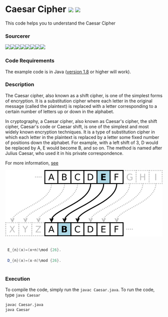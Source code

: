 # Caesar Cipher [![](https://img.shields.io/github/license/sourcerer-io/hall-of-fame.svg?colorB=ff0000)](https://github.com/akshaybahadur21/CaesarCipher/blob/master/LICENSE.txt)  [![](https://img.shields.io/badge/Akshay-Bahadur-brightgreen.svg?colorB=ff0000)](https://akshaybahadur.com)
This code helps you to understand the Caesar Cipher

### Sourcerer
[![](https://sourcerer.io/fame/akshaybahadur21/akshaybahadur21/CaesarCipher/images/0)](https://sourcerer.io/fame/akshaybahadur21/akshaybahadur21/CaesarCipher/links/0)[![](https://sourcerer.io/fame/akshaybahadur21/akshaybahadur21/CaesarCipher/images/1)](https://sourcerer.io/fame/akshaybahadur21/akshaybahadur21/CaesarCipher/links/1)[![](https://sourcerer.io/fame/akshaybahadur21/akshaybahadur21/CaesarCipher/images/2)](https://sourcerer.io/fame/akshaybahadur21/akshaybahadur21/CaesarCipher/links/2)[![](https://sourcerer.io/fame/akshaybahadur21/akshaybahadur21/CaesarCipher/images/3)](https://sourcerer.io/fame/akshaybahadur21/akshaybahadur21/CaesarCipher/links/3)[![](https://sourcerer.io/fame/akshaybahadur21/akshaybahadur21/CaesarCipher/images/4)](https://sourcerer.io/fame/akshaybahadur21/akshaybahadur21/CaesarCipher/links/4)[![](https://sourcerer.io/fame/akshaybahadur21/akshaybahadur21/CaesarCipher/images/5)](https://sourcerer.io/fame/akshaybahadur21/akshaybahadur21/CaesarCipher/links/5)[![](https://sourcerer.io/fame/akshaybahadur21/akshaybahadur21/CaesarCipher/images/6)](https://sourcerer.io/fame/akshaybahadur21/akshaybahadur21/CaesarCipher/links/6)[![](https://sourcerer.io/fame/akshaybahadur21/akshaybahadur21/CaesarCipher/images/7)](https://sourcerer.io/fame/akshaybahadur21/akshaybahadur21/CaesarCipher/links/7)

### Code Requirements
The example code is in Java ([version 1.8](https://java.com/en/download/) or higher will work). 

### Description
The Caesar cipher, also known as a shift cipher, is one of the simplest forms of encryption. It is a substitution cipher where each letter in the original message (called the plaintext) is replaced with a letter corresponding to a certain number of letters up or down in the alphabet. 

In cryptography, a Caesar cipher, also known as Caesar's cipher, the shift cipher, Caesar's code or Caesar shift, is one of the simplest and most widely known encryption techniques. It is a type of substitution cipher in which each letter in the plaintext is replaced by a letter some fixed number of positions down the alphabet. For example, with a left shift of 3, D would be replaced by A, E would become B, and so on. The method is named after Julius Caesar, who used it in his private correspondence.

For more information, [see](https://en.wikipedia.org/wiki/Caesar_cipher)

<img src="https://github.com/akshaybahadur21/CaesarCipher/blob/master/caesar.jpg">


```java

 E_{n}(x)=(x+n)\mod {26}.
 
 D_{n}(x)=(x-n)\mod {26}.
 
``` 

### Execution
To compile the code, simply run the `javac Caesar.java`.
To run the code, type `java Caesar`

```
javac Caesar.java
java Caesar
```
